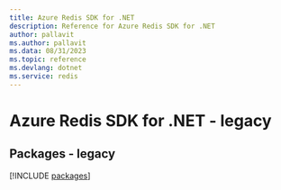 ```yaml
---
title: Azure Redis SDK for .NET
description: Reference for Azure Redis SDK for .NET
author: pallavit
ms.author: pallavit
ms.data: 08/31/2023
ms.topic: reference
ms.devlang: dotnet
ms.service: redis
---
```

# Azure Redis SDK for .NET - legacy
## Packages - legacy
[!INCLUDE [packages](redis-index.md)]
